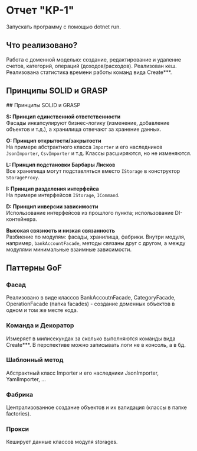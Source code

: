 ﻿<h1>Отчет "КР-1"</h1>

Запускать программу с помощью dotnet run.

<h2>Что реализовано?</h2>
<p>
    Работа с доменной моделью: создание, редактирование и удаление счетов, категорий, операций (доходов/расходов).
    Реализован кеш.
    Реализована статистика времени работы команд вида Create***.
</p>

<h2>Принципы SOLID и GRASP</h2>
<p>
    ## Принципы SOLID и GRASP

**S: Принцип единственной ответственности**  
Фасады инкапсулируют бизнес-логику (изменение, добавление объектов и т.д.), а хранилища отвечают за хранение данных.

**O: Принцип открытости/закрытости**  
На примере абстрактного класса `Importer` и его наследников `JsonImporter`, `CsvImporter` и т.д. Классы расширяются, но не изменяются.

**L: Принцип подстановки Барбары Лисков**  
Все хранилища могут подставляться вместо `IStorage` в конструктор `StorageProxy`.

**I: Принцип разделения интерфейса**  
На примере интерфейсов `IStorage`, `ICommand`.

**D: Принцип инверсии зависимости**  
Использование интерфейсов из прошлого пункта; использование DI-контейнера.

**Высокая связность и низкая связанность**  
Разбиение по модулям: фасады, хранилища, фабрики. Внутри модуля, например, `bankAccountFacade`, методы связаны друг с другом, а между модулями минимальные взаимные зависимости.

</p>

<h2>Паттерны GoF</h2>

<h3>Фасад</h3>
<p>
  Реализовано в виде классов BankAccoutnFacade, CategoryFacade, OperationFacade (папка facades) - создание доменных
  объектов в одном и том же месте кода.
</p>

<h3>Команда и Декоратор</h3>
<p>
  Измеряет в милисекундах за сколько выполняются команды вида Create***. В перспективе можно записывать логи не в консоль, а в бд.
</p>

<h3>Шаблонный метод</h3>
<p>
  Абстрактный класс Importer и его наследники JsonImporter, YamlImporter, ...
</p>

<h3>Фабрика</h3>
<p>
  Централизованное создание объектов и их валидация (классы в папке factories).
</p>

<h3>Прокси</h3>
<p>
  Кеширует данные классов модуля storages.
</p>
